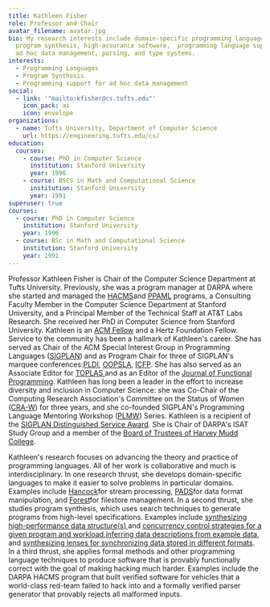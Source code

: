 ```yaml
---
title: Kathleen Fisher
role: Professor and Chair
avatar_filename: avatar.jpg
bio: My research interests include domain-specific programming languages,
  program synthesis, high-assurance software,  programming language support for
  ad hoc data management, parsing, and type systems.
interests:
  - Programming Languages
  - Program Synthesis
  - Programming support for ad hoc data management
social:
  - link: '"mailto:kfisher@cs.tufts.edu"'
    icon_pack: ai
    icon: envelope
organizations:
  - name: Tufts University, Department of Computer Science
    url: https://engineering.tufts.edu/cs/
education:
  courses:
    - course: PhD in Computer Science
      institution: Stanford University
      year: 1996
    - course: BSCS in Math and Computational Science
      institution: Stanford University
      year: 1991
superuser: true
courses:
  - course: PhD in Computer Science
    institution: Stanford University
    year: 1996
  - course: BSc in Math and Computational Science
    institution: Stanford University
    year: 1991
---
```

Professor Kathleen Fisher is Chair of the Computer Science Department at Tufts University. Previously, she was a program manager at DARPA where she started and managed the [HACMS](https://www.darpa.mil/program/high-assurance-cyber-military-systems)and [PPAML](https://www.darpa.mil/program/probabilistic-programming-for-advancing-machine-learning) programs, a Consulting Faculty Member in the Computer Science Department at Stanford University, and a Principal Member of the Technical Staff at AT&T Labs Research. She received her PhD in Computer Science from Stanford University. Kathleen is an [ACM Fellow](https://awards.acm.org/award-winners/FISHER_4399903) and a Hertz Foundation Fellow. Service to the community has been a hallmark of Kathleen's career. She has served as Chair of the ACM Special Interest Group in Programming Languages ([SIGPLAN](http://www.sigplan.org/)) and as Program Chair for three of SIGPLAN's marquee conferences:[PLDI](https://conf.researchr.org/home/pldi-2019 "https\://conf.researchr.org/home/pldi-2019"), [OOPSLA](https://dl.acm.org/citation.cfm?id=2048066 "https\://dl.acm.org/citation.cfm?id=2048066"), [ICFP](http://www.icfpconference.org/archived/icfp2004/www.cs.indiana.edu/icfp04/ "http\://www.icfpconference.org/archived/icfp2004/www.cs.indiana.edu/icfp04/"). She has also served as an Associate Editor for [TOPLAS ](http://toplas.acm.org/)and as an Editor of the [Journal of Functional Programming](http://mc.manuscriptcentral.com/jfp_submit). Kathleen has long been a leader in the effort to increase diversity and inclusion in Computer Science: she was Co-Chair of the Computing Research Association's Committee on the Status of Women ([CRA-W](http://cra-w.org/)) for three years, and she co-founded SIGPLAN's Programming Language Mentoring Workshop ([PLMW](https://www.sigplan.org/Conferences/PLMW/)) Series. Kathleen is a recipient of the [SIGPLAN Distinguished Service Award](http://www.sigplan.org/Awards/Service/). She is Chair of DARPA's ISAT Study Group and a member of the [Board of Trustees of Harvey Mudd College](https://www.hmc.edu/about-hmc/college-governance/members-of-the-board/).

Kathleen's research focuses on advancing the theory and practice of programming languages. All of her work is collaborative and much is interdisciplinary. In one research thrust, she develops domain-specific languages to make it easier to solve problems in particular domains. Examples include [Hancock](https://dl.acm.org/citation.cfm?id=973100)for stream processing, [PADS](http://www.padsproj.org/)for data format manipulation, and [Forest](https://dl.acm.org/citation.cfm?id=2034814)for filestore management. In a second thrust, she studies program synthesis, which uses search techniques to generate programs from high-level specifications. Examples include [synthesizing high-performance data structure(s) ](https://dl.acm.org/citation.cfm?id=1993504)and [concurrency control strategies for a given program and workload](https://dl.acm.org/citation.cfm?id=2254114),[inferring data descriptions from example data](https://dl.acm.org/citation.cfm?id=1328488), and [synthesizing lenses for synchronizing data stored in different formats](https://dl.acm.org/citation.cfm?id=3158089). In a third thrust, she applies formal methods and other programming language techniques to produce software that is provably functionally correct with the goal of making hacking much harder. Examples include the DARPA HACMS program that built verified software for vehicles that a world-class red-team failed to hack into and a formally verified parser generator that provably rejects all malformed inputs.
